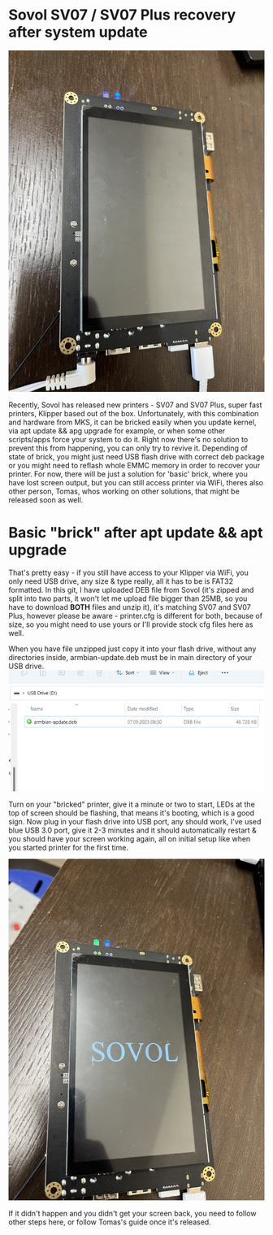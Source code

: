 # Sovol SV07 / SV07 Plus recovery after system update

![brick](img/brick.jpg)

Recently, Sovol has released new printers - SV07 and SV07 Plus, super fast printers, Klipper based out of the box. Unfortunately, with this combination and hardware from MKS, it can be bricked easily when you update kernel, via apt update && apg upgrade for example, or when some other scripts/apps force your system to do it.
Right now there's no solution to prevent this from happening, you can only try to revive it. Depending of state of brick, you might just need USB flash drive with correct deb package or you might need to reflash whole EMMC memory in order to recover your printer. For now, there will be just a solution for 'basic' brick, where you have lost screen output, but you can still access printer via WiFi, theres also other person, Tomas, whos working on other solutions, that might be released soon as well.

# Basic "brick" after apt update && apt upgrade

That's pretty easy - if you still have access to your Klipper via WiFi, you only need USB drive, any size & type really, all it has to be is FAT32 formatted.
In this git, I have uploaded DEB file from Sovol (it's zipped and split into two parts, it won't let me upload file bigger than 25MB, so you have to download **BOTH** files and unzip it), it's matching SV07 and SV07 Plus, however please be aware - printer.cfg is different for both, because of size, so you might need to use yours or I'll provide stock cfg files here as well.

When you have file unzipped just copy it into your flash drive, without any directories inside, armbian-update.deb must be in main directory of your USB drive.
![usb1](img/usb1.png)

Turn on your "bricked" printer, give it a minute or two to start, LEDs at the top of screen should be flashing, that means it's booting, which is a good sign. Now plug in your flash drive into USB port, any should work, I've used blue USB 3.0 port, give it 2-3 minutes and it should automatically restart & you should have your screen working again, all on initial setup like when you started printer for the first time.

![welcome](img/welcome.jpg)

If it didn't happen and you didn't get your screen back, you need to follow other steps here, or follow Tomas's guide once it's released.
